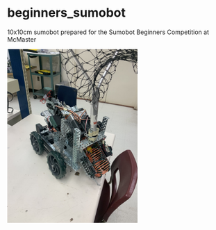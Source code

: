 # beginners_sumobot

10x10cm sumobot prepared for the Sumobot Beginners Competition at McMaster 

<img src="https://github.com/Drom0s137/Ontario-Robotics-Skills-Competition/blob/master/IMG_1638.jpeg" width="300" height="400"/>

